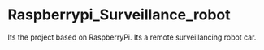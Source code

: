 # Raspberrypi_Surveillance_robot
Its the project based on RaspberryPi. Its a remote surveillancing robot car. 
